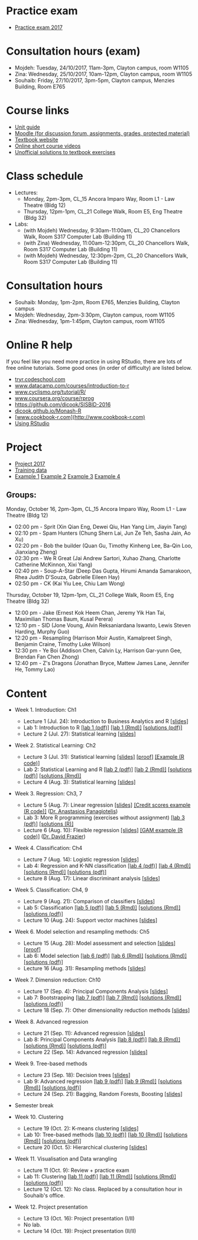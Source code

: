 # Practice exam

- [Practice exam 2017](http://moodle.vle.monash.edu/course/view.php?id=38497)

# Consultation hours (exam)

- Mojdeh: Tuesday, 24/10/2017, 11am-3pm,  Clayton campus, room W1105
- Zina: Wednesday, 25/10/2017, 10am-12pm, Clayton campus, room W1105
- Souhaib: Friday, 27/10/2017, 3pm-5pm, Clayton campus, Menzies Building, Room E765 

# Course links

- [Unit guide](https://unitguidemanager.monash.edu/view?tpCode=S2-01&tpYear=2017&unitCode=ETC3250&ticket=ST-4d63ae42bafcc28c0c993b0b37488417)
- [Moodle (for discussion forum, assignments, grades, protected material)](http://moodle.vle.monash.edu/course/view.php?id=38497)
- [Textbook website](http://www-bcf.usc.edu/~gareth/ISL/index.html)
- [Online short course videos](http://www.dataschool.io/15-hours-of-expert-machine-learning-videos/)
- [Unofficial solutions to textbook exercises](http://blog.princehonest.com/stat-learning/)

# Class schedule

- Lectures: 
	- Monday, 2pm-3pm, CL_15 Ancora Imparo Way, Room L1 - Law Theatre (Bldg 12)
	- Thursday, 12pm-1pm, CL_21 College Walk, Room E5, Eng Theatre (Bldg 32)
- Labs: 
	- (with Mojdeh) Wednesday, 9:30am-11:00am, CL_20 Chancellors Walk, Room S317 Computer Lab (Building 11)
	- (with Zina) Wednesday, 11:00am-12:30pm, CL_20 Chancellors Walk, Room S317 Computer Lab (Building 11)
	- (with Mojdeh) Wednesday, 12:30pm-2pm, CL_20 Chancellors Walk, Room S317 Computer Lab (Building 11)

# Consultation hours

- Souhaib: Monday, 1pm-2pm, Room E765, Menzies Building, Clayton campus
- Mojdeh: Wednesday, 2pm-3:30pm, Clayton campus, room W1105
- Zina: Wednesday, 1pm-1:45pm, Clayton campus, room W1105

# Online R help

If you feel like you need more practice in using RStudio, there are lots of free online tutorials. Some good ones (in order of difficulty) are listed below.

- [tryr.codeschool.com](http://tryr.codeschool.com)
- www.datacamp.com/courses/introduction-to-r
- www.cyclismo.org/tutorial/R/
- www.coursera.org/course/rprog
- https://github.com/dicook/SISBID-2016 
- [dicook.github.io/Monash-R](http://dicook.github.io/Monash-R)
- [www.cookbook-r.com](http://www.cookbook-r.com)
- [Using RStudio](https://support.rstudio.com/hc/en-us/categories/200035113-Documentation)


# Project

- [Project 2017](project/project.pdf)
- [Training data](project/working/Dtrain_final.csv)
- [Example 1](project/examples/example1.pdf) [Example 2](project/examples/example2.pdf) [Example 3](project/examples/example3.pdf) [Example 4](project/examples/example4.pdf)

## Groups:

Monday, October 16, 2pm-3pm, CL_15 Ancora Imparo Way, Room L1 - Law Theatre (Bldg 12)
- 02:00 pm - Sprit (Xin Qian Eng, Dewei Qiu, Han Yang Lim, Jiayin Tang)
- 02:10 pm - Spam Hunters (Chung Shern Lai, Jun Ze Teh, Sasha Jain, Ao Xu)
- 02:20 pm - Bob the builder (Quan Gu, Timothy Kinheng Lee, Ba-Qin Loo, Jianxiang Zheng)
- 02:30 pm - We R Great (Jai Andrew Sartori, Xuhao Zhang, Charlotte Catherine McKinnon, Xixi Yang)
- 02:40 pm - Soup-A-Star (Deep Das Gupta, Hirumi Amanda Samarakoon, Rhea Judith D'Souza, Gabrielle Eileen Hay)
- 02:50 pm - CK (Kai Yiu Lee, Chiu Lam Wong)

Thursday, October 19, 12pm-1pm, CL_21 College Walk, Room E5, Eng Theatre (Bldg 32)
- 12:00 pm - Jake (Ernest Kok Heem Chan, Jeremy Yik Han Tai,  Maximilian Thomas Baum, Kusal Perera)
- 12:10 pm - SID (Jone Voung, Alvin Reksaniardana Iswanto, Lewis Steven Harding, Murphy Guo)
- 12:20 pm - Resampling (Harrison Moir Austin, Kamalpreet Singh, Benjamin Craine, Timothy Luke Wilson)
- 12:30 pm - Ye Boi (Addison Chen, Calvin Ly, Harrison Gar-yunn Gee, Brendan Fan Chen Zhong)
- 12:40 pm - Z's Dragons (Jonathan Bryce, Mattew James Lane, Jennifer He, Tommy Lao)

# Content

- Week 1. Introduction: Ch1
	- Lecture 1 (Jul. 24): Introduction to Business Analytics and R [[slides]](slides/1/1.1-intro.pdf)
	- Lab 1: Introduction to R [[lab 1 (pdf)]](labs/lab1/lab1.pdf) [[lab 1 (Rmd)]](labs/lab1/lab1.Rmd) [[solutions (pdf)]](labs/lab1/lab1-solutions.pdf) 
	- Lecture 2 (Jul. 27): Statistical learning [[slides]](slides/2/2-statlearn.pdf)
	
- Week 2. Statistical Learning: Ch2
	- Lecture 3 (Jul. 31): Statistical learning [[slides]](slides/2/2-statlearn.pdf) [[proof]](slides/2/2-biasvardecomp.pdf ) [[Example (R code)]](slides/3/3-gams.R) 
	- Lab 2: Statistical Learning and R [[lab 2 (pdf)]](labs/lab2/lab2.pdf) [[lab 2 (Rmd)]](labs/lab2/lab2.Rmd)  [[solutions (pdf)]](labs/lab2/lab2-solutions.pdf) [[solutions (Rmd)]](labs/lab2/lab2-solutions.Rmd)
	- Lecture 4 (Aug. 3): Statistical learning [[slides]](slides/2/2-statlearn.pdf)

- Week 3. Regression: Ch3, 7
	- Lecture 5 (Aug. 7): Linear regression [[slides]](slides/3/3.1-linear-regression.pdf) [[Credit scores example (R code)]](slides/3/3-creditscores.R) ([Dr. Anastasios Panagiotelis](http://monash.edu/research/explore/en/persons/anastasios-panagiotelis(8e78deac-701f-4d45-9a4e-4f4c36a76f34).html))
	- Lab 3: More R programming (exercises without assignment) [[lab 3 (pdf)]](labs/lab3/lab3.pdf) [[solutions (R)]](labs/lab3/lab3-solutions.R)
	- Lecture 6 (Aug. 10): Flexible regression [[slides]](slides/3/3.2-flexible-regression.pdf) [[GAM example (R code)]](slides/3/3-gams.R) ([Dr. David Frazier](http://monash.edu/research/explore/en/persons/david-frazier(b3a84d85-75f7-4ce8-8732-f7efcc5d772c).html))
	
- Week 4. Classification: Ch4
	- Lecture 7 (Aug. 14): Logistic regression [[slides]](slides/4/4-1-logit-regression.pdf)
	- Lab 4: Regression and K-NN classification [[lab 4 (pdf)]](labs/lab4/lab4.pdf) [[lab 4 (Rmd)]](labs/lab4/lab4.Rmd) [[solutions (Rmd)]](labs/lab4/lab4-sol.Rmd) [[solutions (pdf)]](labs/lab4/lab4-sol.pdf)
	- Lecture 8 (Aug. 17): Linear discriminant analysis [[slides]](slides/4/4-2-lda.pdf)
	
- Week 5. Classification: Ch4, 9 
	- Lecture 9 (Aug. 21): Comparison of classifiers [[slides]](slides/5/5-1-comparison.pdf)
	- Lab 5: Classification [[lab 5 (pdf)]](labs/lab5/lab5.pdf) [[lab 5 (Rmd)]](labs/lab5/lab5.Rmd) [[solutions (Rmd)]](labs/lab5/lab5-solution.Rmd) [[solutions (pdf)]](labs/lab5/lab5-solution.pdf)
	- Lecture 10 (Aug. 24): Support vector machines  [[slides]](slides/5/5-2-svm.pdf)
		
- Week 6. Model selection and resampling methods: Ch5
	- Lecture 15 (Aug. 28): Model assessment and selection [[slides]](slides/6/6-1-modelsel.pdf) [[proof]](slides/6/6-loocv.pdf) 
	- Lab 6: Model selection [[lab 6 (pdf)]](labs/lab6/lab6.pdf) [[lab 6 (Rmd)]](labs/lab6/lab6.Rmd) [[solutions (Rmd)]](labs/lab6/lab6-solution.Rmd) [[solutions (pdf)]](labs/lab6/lab6-solution.pdf)
	- Lecture 16 (Aug. 31): Resampling methods [[slides]](slides/6/6-2-resampling.pdf)
	
- Week 7. Dimension reduction: Ch10
	- Lecture 17 (Sep. 4): Principal Components Analysis  [[slides]](slides/7/7-1-dimension-reduction.pdf)
	- Lab 7: Bootstrapping [[lab 7 (pdf)]](labs/lab7/lab7.pdf) [[lab 7 (Rmd)]](labs/lab7/lab7.Rmd) [[solutions (Rmd)]](labs/lab7/lab7-sol.Rmd) [[solutions (pdf)]](labs/lab7/lab7-sol.pdf) 
	- Lecture 18 (Sep. 7): Other dimensionality reduction methods [[slides]](slides/7/7-2-other-dimension-reduction.pdf)
	
- Week 8. Advanced regression
	- Lecture 21 (Sep. 11): Advanced regression  [[slides]](slides/8/8-advanced-regression.pdf)
	- Lab 8: Principal Components Analysis [[lab 8 (pdf)]](labs/lab8/lab8.pdf) [[lab 8 (Rmd)]](labs/lab8/lab8.Rmd) [[solutions (Rmd)]](labs/lab8/lab8-solution.Rmd) [[solutions (pdf)]](labs/lab8/lab8-solution.pdf)
	- Lecture 22 (Sep. 14): Advanced regression [[slides]](slides/8/8-advanced-regression.pdf)
			
	
- Week 9. Tree-based methods
	- Lecture 23 (Sep. 18): Decision trees [[slides]](slides/9/9-treebased-methods.pdf)
	- Lab 9: Advanced regression [[lab 9 (pdf)]](labs/lab9/lab9.pdf) [[lab 9 (Rmd)]](labs/lab9/lab9.Rmd) [[solutions (Rmd)]](labs/lab9/lab9-sol.Rmd) [[solutions (pdf)]](labs/lab9/lab9-sol.pdf)
	- Lecture 24 (Sep. 21): Bagging, Random Forests, Boosting [[slides]](slides/9/9-treebased-methods.pdf)
	


- Semester break	
	

- Week 10. Clustering
	- Lecture 19 (Oct. 2): K-means clustering [[slides]](slides/10/10-clustering.pdf)
	- Lab 10: Tree-based methods [[lab 10 (pdf)]](labs/lab10/lab10.pdf) [[lab 10 (Rmd)]](labs/lab10/lab10.Rmd) [[solutions (Rmd)]](labs/lab10/lab10-sol.Rmd) [[solutions (pdf)]](labs/lab10/lab10-sol.pdf)
	- Lecture 20 (Oct. 5): Hierarchical clustering	[[slides]](slides/10/10-clustering.pdf)	
	
- Week 11. Visualisation and Data wrangling
	- Lecture 11 (Oct. 9): Review + practice exam 
	- Lab 11:  Clustering [[lab 11 (pdf)]](labs/lab11/lab11.pdf) [[lab 11 (Rmd)]](labs/lab11/lab11.Rmd) [[solutions (Rmd)]](labs/lab11/lab11-sol.Rmd) [[solutions (pdf)]](labs/lab11/lab11-sol.pdf)
	- Lecture 12 (Oct. 12): No class. Replaced by a consultation hour in Souhaib's office.
	
- Week 12. Project presentation
	- Lecture 13 (Oct. 16): Project presentation (I/II)
	- No lab.
	- Lecture 14 (Oct. 19): Project presentation (II/II)
	


	